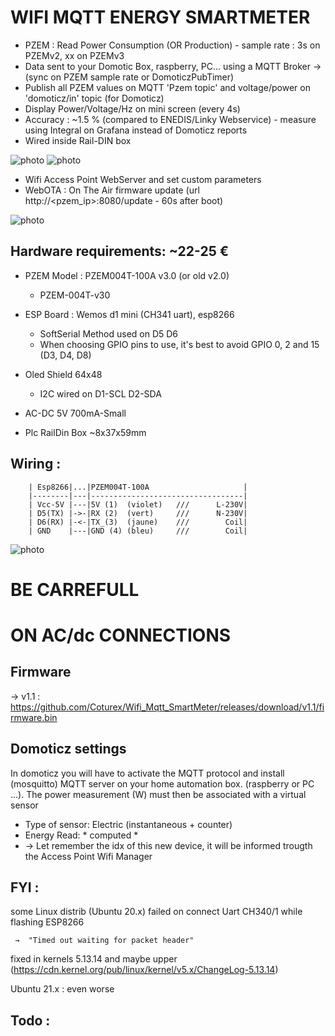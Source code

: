 # WIFI MQTT ENERGY SMARTMETER
 * PZEM : Read Power Consumption (OR Production) - sample rate : 3s on PZEMv2, xx on PZEMv3
 * Data sent to your Domotic Box, raspberry, PC... using a MQTT Broker
            -> (sync on PZEM sample rate or DomoticzPubTimer)
 * Publish all PZEM values on MQTT 'Pzem topic' and voltage/power on 'domoticz/in' topic (for Domoticz)
 * Display Power/Voltage/Hz on mini screen    (every 4s)
 * Accuracy : ~1.5 % (compared to ENEDIS/Linky Webservice) - measure using Integral on Grafana instead of Domoticz reports
 * Wired inside Rail-DIN box

![photo](https://user-images.githubusercontent.com/53934994/136688865-a3b4bae1-0c27-487a-a898-0a9e817c8b39.png)
![photo](https://user-images.githubusercontent.com/53934994/137083496-70fa6ab4-3972-4f08-b075-35438a764d2d.png)

 * Wifi Access Point WebServer and set custom parameters
 * WebOTA : On The Air firmware update (url http://<pzem_ip>:8080/update - 60s after boot)

![photo](https://user-images.githubusercontent.com/53934994/139536819-df299a4f-86d1-45ee-afe6-58e61d8bed9b.png)

## Hardware requirements:   ~22-25 €

* PZEM Model : PZEM004T-100A v3.0   (or old v2.0)
   - PZEM-004T-v30         

* ESP Board : Wemos d1 mini (CH341 uart), esp8266
   - SoftSerial Method used on D5 D6 
   - When choosing GPIO pins to use, it's best to avoid GPIO 0, 2 and 15 (D3, D4, D8)

* Oled Shield 64x48 
   - I2C wired on D1-SCL D2-SDA

* AC-DC 5V 700mA-Small

* Plc RailDin Box ~8x37x59mm


## Wiring : 
        | Esp8266|...|PZEM004T-100A                     |    
        |--------|---|----------------------------------|
        | Vcc-5V |---|5V (1)  (violet)   ///      L-230V|
        | D5(TX) |->-|RX (2)  (vert)     ///      N-230V|      
        | D6(RX) |-<-|TX_(3)  (jaune)    ///        Coil|
        | GND    |---|GND (4) (bleu)     ///        Coil|
        
![photo](https://user-images.githubusercontent.com/53934994/139558602-1654c534-b2dc-4c6d-933c-fd18c7fac8af.png)

# BE CARREFULL 
# ON AC/dc CONNECTIONS

## Firmware

→ v1.1 : https://github.com/Coturex/Wifi_Mqtt_SmartMeter/releases/download/v1.1/firmware.bin

## Domoticz settings

In domoticz you will have to activate the MQTT protocol and install (mosquitto) MQTT server on your home automation box. (raspberry or PC ...).
The power measurement (W) must then be associated with a virtual sensor
   - Type of sensor: Electric (instantaneous + counter)
   - Energy Read: * computed *
   - →  Let remember the idx of this new device, it will be informed trougth the Access Point Wifi Manager
   
## FYI : 
some Linux distrib (Ubuntu 20.x) failed on connect Uart CH340/1 while flashing ESP8266

     →  "Timed out waiting for packet header"
fixed in kernels 5.13.14 and maybe upper 
(https://cdn.kernel.org/pub/linux/kernel/v5.x/ChangeLog-5.13.14)

Ubuntu 21.x : even worse

## Todo :

